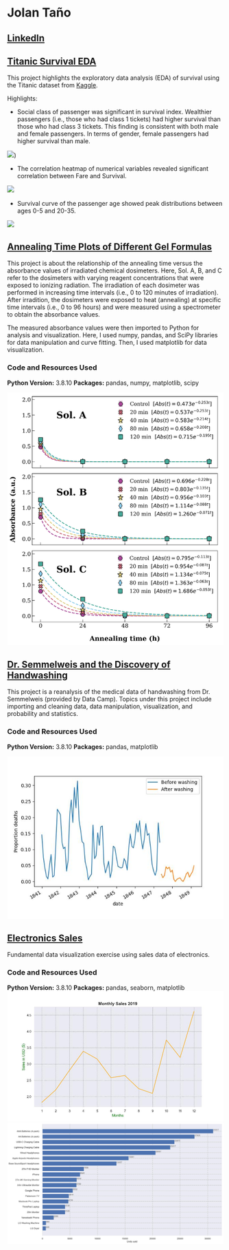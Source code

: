 # Jolan Taño

## [LinkedIn](https://www.linkedin.com/in/jolanetano/)

## [Titanic Survival EDA](https://github.com/jetano/TitanicEDA)

This project highlights the exploratory data analysis (EDA) of survival using the Titanic dataset from [Kaggle](https://www.kaggle.com/c/titanic).

Highlights:
* Social class of passenger was significant in survival index. Wealthier passengers (i.e., those who had class 1 tickets) had higher survival than those who had class 3 tickets. This finding is consistent with both male and female passengers. In terms of gender, female passengers had higher survival than male.

![](/Image/AgeDistSurv.jpg))

* The correlation heatmap of numerical variables revealed significant correlation between Fare and Survival.

![](/Image/CorrHeatmap.jpg)

* Survival curve of the passenger age showed peak distributions between ages 0-5 and 20-35.

![](/Image/AgeDistSurv.jpg)

## [Annealing Time Plots of Different Gel Formulas](https://github.com/jetano/annealing_decay)

This project is about the relationship of the annealing time versus the absorbance values of irradiated chemical dosimeters. Here, Sol. A, B, and C refer to the dosimeters with varying reagent concentrations that were exposed to ionizing radiation. The irradiation of each dosimeter was performed in increasing time intervals (i.e., 0 to 120 minutes of irradiation). After irradition, the dosimeters were exposed to heat (annealing) at specific time intervals (i.e., 0 to 96 hours) and were measured using a spectrometer to obtain the absorbance values.

The measured absorbance values were then imported to Python for analysis and visualization. Here, I used numpy, pandas, and SciPy libraries for data manipulation and curve fitting. Then, I used matplotlib for data visualization.

### Code and Resources Used
**Python Version:** 3.8.10
**Packages:** pandas, numpy, matplotlib, scipy

![](/images/DecaySolABC.jpg)


## [Dr. Semmelweis and the Discovery of Handwashing](https://github.com/jetano/handwash)

This project is a reanalysis of the medical data of handwashing from Dr. Semmelweis (provided by Data Camp). Topics under this project include importing and cleaning data, data manipulation, visualization, and probability and statistics.

### Code and Resources Used
**Python Version:** 3.8.10
**Packages:** pandas, matplotlib

![](/images/BefAftHandwash.jpg)


## [Electronics Sales](https://github.com/jetano/electronicsales)

Fundamental data visualization exercise using sales data of electronics.

### Code and Resources Used
**Python Version:** 3.8.10
**Packages:** pandas, seaborn, matplotlib
![](/images/linegraph.jpg)
![](/images/horizontalbarg.jpg)


